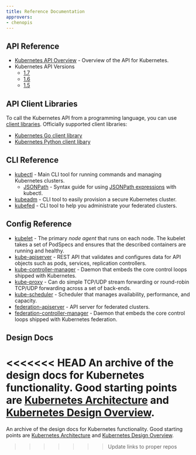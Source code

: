 ```yaml
---
title: Reference Documentation
approvers:
- chenopis
---
```


## API Reference

* [Kubernetes API Overview](/docs/reference/api-overview/) - Overview of the API for Kubernetes.
* Kubernetes API Versions
  * [1.7](/docs/api-reference/v1.7/)
  * [1.6](/docs/api-reference/v1.6/)
  * [1.5](/docs/api-reference/v1.5/)

## API Client Libraries

To call the Kubernetes API from a programming language, you can use
[client libraries](/docs/reference/client-libraries/). Officially supported
client libraries:

- [Kubernetes Go client library](https://github.com/kubernetes/client-go/)
- [Kubernetes Python client libary](https://github.com/kubernetes-incubator/client-python)

## CLI Reference

* [kubectl](/docs/user-guide/kubectl-overview) - Main CLI tool for running commands and managing Kubernetes clusters.
    * [JSONPath](/docs/user-guide/jsonpath/) - Syntax guide for using [JSONPath expressions](http://goessner.net/articles/JsonPath/) with kubectl.
* [kubeadm](/docs/admin/kubeadm/) - CLI tool to easily provision a secure Kubernetes cluster. 
* [kubefed](/docs/admin/kubefed/) - CLI tool to help you administrate your federated clusters.

## Config Reference

* [kubelet](/docs/admin/kubelet/) - The primary *node agent* that runs on each node. The kubelet takes a set of PodSpecs and ensures that the described containers are running and healthy.
* [kube-apiserver](/docs/admin/kube-apiserver/) - REST API that validates and configures data for API objects such as  pods, services, replication controllers.
* [kube-controller-manager](/docs/admin/kube-controller-manager/) - Daemon that embeds the core control loops shipped with Kubernetes.
* [kube-proxy](/docs/admin/kube-proxy/) - Can do simple TCP/UDP stream forwarding or round-robin TCP/UDP forwarding across a set of back-ends.
* [kube-scheduler](/docs/admin/kube-scheduler/) - Scheduler that manages availability, performance, and capacity.
* [federation-apiserver](/docs/admin/federation-apiserver/) - API server for federated clusters.
* [federation-controller-manager](/docs/admin/federation-controller-manager/) - Daemon that embeds the core control loops shipped with Kubernetes federation.

## Design Docs

<<<<<<< HEAD
An archive of the design docs for Kubernetes functionality. Good starting points are [Kubernetes Architecture](https://git.k8s.io/community/contributors/design-proposals/architecture/architecture.md) and [Kubernetes Design Overview](https://github.com/kubernetes/kubernetes/tree/{{page.fullversion}}/docs/design).
=======
An archive of the design docs for Kubernetes functionality. Good starting points are [Kubernetes Architecture](https://git.k8s.io/community/contributors/design-proposals/architecture.md) and [Kubernetes Design Overview](https://github.com/kubernetes/kubernetes/tree/{{page.fullversion}}/docs/design).
>>>>>>> Update links to proper repos
